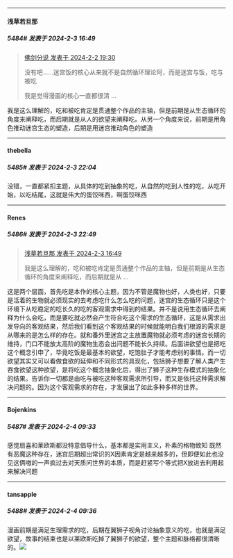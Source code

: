 
*****

####  浅草若旦那  
##### 5484#       发表于 2024-2-3 16:49

<blockquote><a href="httphttps://bbs.saraba1st.com/2b/forum.php?mod=redirect&amp;goto=findpost&amp;pid=63865173&amp;ptid=1025007" target="_blank">佛剑分说 发表于 2024-2-2 19:30</a>

没有吧……迷宫饭的核心从来就不是自然循环理论阿，而是迷宫与饭，吃与被吃

我是觉得漫画的核心一直都很清 ...</blockquote>
我是这么理解的，吃和被吃肯定是贯通整个作品的主轴，但是前期是从生态循环的角度来阐释吃，而后期就是从人的欲望来阐释吃。从另一个角度来说，前期是用角色推动迷宫生态的塑造，后期是用迷宫推动角色的塑造


*****

####  thebella  
##### 5485#       发表于 2024-2-3 22:04

没错，一直都紧扣主题，从具体的吃到抽象的吃，从自然的吃到人性的吃，从吃开始，以吃结尾，这就是伟大的蛋饺咪西，啊蛋饺咪西


*****

####  Renes  
##### 5486#       发表于 2024-2-3 22:49

<blockquote><a href="httphttps://bbs.saraba1st.com/2b/forum.php?mod=redirect&amp;goto=findpost&amp;pid=63871264&amp;ptid=1025007" target="_blank">浅草若旦那 发表于 2024-2-3 16:49</a>

我是这么理解的，吃和被吃肯定是贯通整个作品的主轴，但是前期是从生态循环的角度来阐释吃，而后期就是从 ...</blockquote>
这是两个层面，首先吃是本作的核心主题，因为不管是魔物也好，人类也好，只要是活着的生物就必须现实的去考虑吃什么怎么吃的问题，迷宫的生态循环只是这个环境下从吃稳定的吃长久的吃的客观需求中得到的结果。并不是说用生态循环去阐释为什么会吃，而是要吃就必然会产生符合吃这个需求的生态循环，这是从需求出发导向的客观结果，然后我们看到这个客观结果的时候就能明白我们根源的需求是从哪来的是怎么样的存在。就和番外里迷宫之主放置魔物就必须考虑的迷宫长期的维持，门口不能放太高阶的魔物生态会出问题不能长久持续。后面讲欲望也是把吃这个概念引申了，毕竟吃饭是最基本的欲望，吃饱肚子才能考虑别的事情。而一切欲望其实又可以看做食欲的延伸和不同形式的具现化，包括狮子想要了解人类产生吞食欲望这种欲望，是将吃这个概念抽象化后，得出了狮子这种生存模式的抽象化的结果。告诉你一切都是由吃与被吃这种客观需求所引导，而又是依托这种需求解决问题的。因为这个客观需求的存在，才发展出了如此多种多样的世界。


*****

####  Bojenkins  
##### 5487#       发表于 2024-2-4 09:33

感觉扇喜和莱欧斯都没特意倡导什么，基本都是实用主义，朴素的格物致知
既然有恶魔这种存在，迷宫后期超出常识的X因素肯定是越来越多的，但即便如此也没见这俩嗷的一声疯过去对天质问世界的本质，而是赶紧写个等式把X放进去利用起来解决问题

*****

####  tansapple  
##### 5488#       发表于 2024-2-4 09:36

漫画前期是满足生理需求的吃，后期在翼狮子视角讨论抽象意义的吃，也就是满足欲望，故事的结束也是以莱欧斯吃掉了翼狮子的欲望，整个主题和脉络都很清晰的。<img src="https://static.saraba1st.com/image/smiley/face2017/066.png" referrerpolicy="no-referrer">

